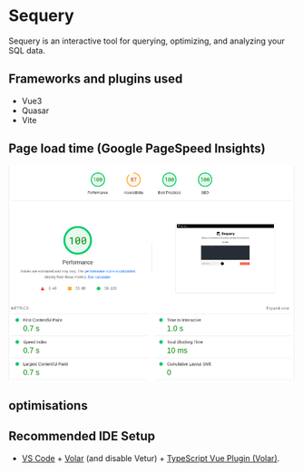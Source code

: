 # Sequery
Sequery is an interactive tool for querying, optimizing, and analyzing your SQL data.

## Frameworks and plugins used

* Vue3
* Quasar
* Vite

## Page load time (Google PageSpeed Insights)

![pagespeed](./images/page-speed.png)
## optimisations





## Recommended IDE Setup

- [VS Code](https://code.visualstudio.com/) + [Volar](https://marketplace.visualstudio.com/items?itemName=Vue.volar) (and disable Vetur) + [TypeScript Vue Plugin (Volar)](https://marketplace.visualstudio.com/items?itemName=Vue.vscode-typescript-vue-plugin).
